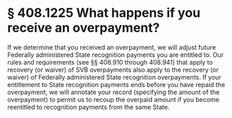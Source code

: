 # § 408.1225   What happens if you receive an overpayment?

If we determine that you received an overpayment, we will adjust future Federally administered State recognition payments you are entitled to. Our rules and requirements (see §§ 408.910 through 408.941) that apply to recovery (or waiver) of SVB overpayments also apply to the recovery (or waiver) of Federally administered State recognition overpayments. If your entitlement to State recognition payments ends before you have repaid the overpayment, we will annotate your record (specifying the amount of the overpayment) to permit us to recoup the overpaid amount if you become reentitled to recognition payments from the same State.




